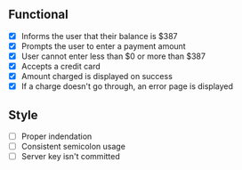 ## Functional

* [x] Informs the user that their balance is $387
* [x] Prompts the user to enter a payment amount
* [x] User cannot enter less than $0 or more than $387
* [x] Accepts a credit card
* [x] Amount charged is displayed on success
* [x] If a charge doesn't go through, an error page is displayed

## Style

* [ ] Proper indendation
* [ ] Consistent semicolon usage
* [ ] Server key isn't committed
